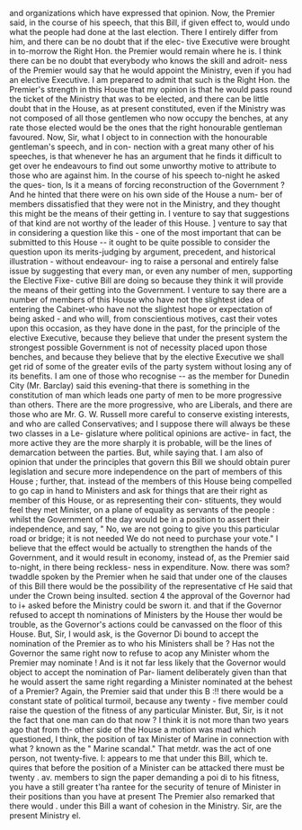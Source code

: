 and organizations which have expressed that opinion. Now, the Premier said, in the course of his speech, that this Bill, if given effect to, would undo what the people had done at the last election. There I entirely differ from him, and there can be no doubt that if the elec- tive Executive were brought in to-morrow the Right Hon. the Premier would remain where he is. I think there can be no doubt that everybody who knows the skill and adroit- ness of the Premier would say that he would appoint the Ministry, even if you had an elective Executive. I am prepared to admit that such is the Right Hon. the Premier's strength in this House that my opinion is that he would pass round the ticket of the Ministry that was to be elected, and there can be little doubt that in the House, as at present constituted, even if the Ministry was not composed of all those gentlemen who now occupy the benches, at any rate those elected would be the ones that the right honourable gentleman favoured. Now, Sir, what I object to in connection with the honourable gentleman's speech, and in con- nection with a great many other of his speeches, is that whenever he has an argument that he finds it difficult to get over he endeavours to find out some unworthy motive to attribute to those who are against him. In the course of his speech to-night he asked the ques- tion, Is it a means of forcing reconstruction of the Government ? And he hinted that there were on his own side of the House a num- ber of members dissatisfied that they were not in the Ministry, and they thought this might be the means of their getting in. I venture to say that suggestions of that kind are not worthy of the leader of this House. ] venture to say that in considering a question like this - one of the most important that can be submitted to this House -- it ought to be quite possible to consider the question upon its merits-judging by argument, precedent, and historical illustration - without endeavour- ing to raise a personal and entirely false issue by suggesting that every man, or even any number of men, supporting the Elective Fixe- cutive Bill are doing so because they think it will provide the means of their getting into the Government. I venture to say there are a number of members of this House who have not the slightest idea of entering the Cabinet-who have not the slightest hope or expectation of being asked - and who will, from conscientious motives, cast their votes upon this occasion, as they have done in the past, for the principle of the elective Executive, because they believe that under the present system the strongest possible Government is not of necessity placed upon those benches, and because they believe that by the elective Executive we shall get rid of some of the greater evils of the party system without losing any of its benefits. I am one of those who recognise -- as the member for Dunedin City (Mr. Barclay) said this evening-that there is something in the constitution of man which leads one party of men to be more progressive than others. There are the more progressive, who are Liberals, and there are those who are Mr. G. W. Russell more careful to conserve existing interests, and who are called Conservatives; and I suppose there will always be these two classes in a Le- gislature where political opinions are active- in fact, the more active they are the more sharply it is probable, will be the lines of demarcation between the parties. But, while saying that. I am also of opinion that under the principles that govern this Bill we should obtain purer legislation and secure more independence on the part of members of this House ; further, that. instead of the members of this House being compelled to go cap in hand to Ministers and ask for things that are their right as member of this House, or as representing their con- stituents, they would feel they met Minister, on a plane of equality as servants of the people : whilst the Government of the day would be in a position to assert their independence, and say, " No, we are not going to give you this particular road or bridge; it is not needed We do not need to purchase your vote." I believe that the effect would be actually to strengthen the hands of the Government, and it would result in economy, instead of, as the Premier said to-night, in there being reckless- ness in expenditure. Now. there was som? twaddle spoken by the Premier when he said that under one of the clauses of this Bill there would be the possibility of the representative cf He said that under the Crown being insulted. section 4 the approval of the Governor had to i+ asked before the Ministry could be sworn it. and that if the Governor refused to accept th nominations of Ministers by the House ther would be trouble, as the Governor's actions could be canvassed on the floor of this House. But, Sir, I would ask, is the Governor Di bound to accept the nomination of the Premier as to who his Ministers shall be ? Has not the Governor the same right now to refuse to acop any Minister whom the Premier may nominate ! And is it not far less likely that the Governor would object to accept the nomination of Par- liament deliberately given than that he would assert the same right regarding a Minister nominated at the behest of a Premier? Again, the Premier said that under this B :!! there would be a constant state of political turmoil, because any twenty - five member could raise the question of the fitness of any particular Minister. But, Sir, is it not the fact that one man can do that now ? I think it is not more than two years ago that from th- other side of the House a motion was mad which questioned, I think, the position of tax Minister of Marine in connection with what ? known as the " Marine scandal." That metdr. was the act of one person, not twenty-five. I: appears to me that under this Bill, which te. quires that before the position of a Minister can be attacked there must be twenty . av. members to sign the paper demanding a poi di to his fitness, you have a still greater t'ha rantee for the security of tenure of Minister in their positions than you have at present The Premier also remarked that there would . under this Bill a want of cohesion in the Ministry. Sir, are the present Ministry el. 